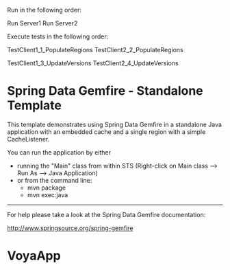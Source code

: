 Run in the following order:

Run Server1
Run Server2

Execute tests in the following order:

TestClient1_1_PopulateRegions
TestClient2_2_PopulateRegions

TestClient1_3_UpdateVersions
TestClient2_4_UpdateVersions


Spring Data Gemfire - Standalone Template
================================================================================

This template demonstrates using Spring Data Gemfire in a standalone Java application with an embedded cache and a single region with a simple CacheListener.

You can run the application by either

* running the "Main" class from within STS (Right-click on Main class --> Run As --> Java Application)
* or from the command line:
    - mvn package
    - mvn exec:java

--------------------------------------------------------------------------------

For help please take a look at the Spring Data Gemfire documentation:

http://www.springsource.org/spring-gemfire

# VoyaApp

